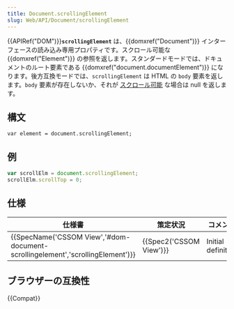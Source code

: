 ```yaml
---
title: Document.scrollingElement
slug: Web/API/Document/scrollingElement
---
```

{{APIRef("DOM")}}**`scrollingElement`** は、{{domxref("Document")}} インターフェースの読み込み専用プロパティです。スクロール可能な {{domxref("Element")}} の参照を返します。スタンダードモードでは、ドキュメントのルート要素である {{domxref("document.documentElement")}} になります。後方互換モードでは、`scrollingElement` は HTML の `body` 要素を返します。`body` 要素が存在しないか、それが [スクロール可能](https://drafts.csswg.org/cssom-view/#potentially-scrollable) な場合は null を返します。

## 構文

```
var element = document.scrollingElement;
```

## 例

```js
var scrollElm = document.scrollingElement;
scrollElm.scrollTop = 0;
```

## 仕様

| 仕様書                                                                                                   | 策定状況                         | コメント           |
| -------------------------------------------------------------------------------------------------------- | -------------------------------- | ------------------ |
| {{SpecName('CSSOM View','#dom-document-scrollingelement','scrollingElement')}} | {{Spec2('CSSOM View')}} | Initial definition |

## ブラウザーの互換性

{{Compat}}
